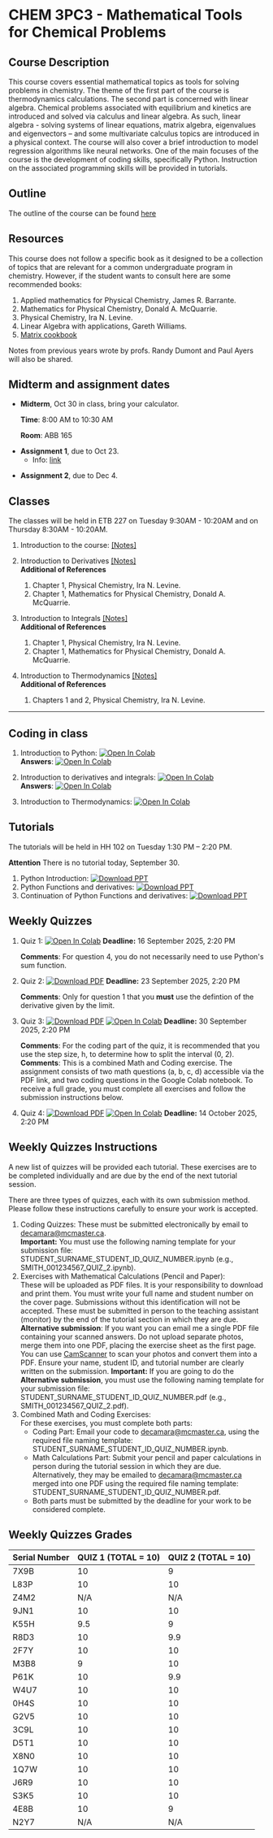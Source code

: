 # CHEM 3PC3 - Mathematical Tools for Chemical Problems 
 
## Course Description 

This course covers essential mathematical topics as tools for solving problems in chemistry. The theme of the first part of the course is thermodynamics calculations. The second part is concerned with linear algebra. Chemical problems associated with equilibrium and kinetics are introduced and solved via calculus and linear algebra. As such, linear algebra - solving systems of linear equations, matrix algebra, eigenvalues and eigenvectors – and some multivariate calculus topics are introduced in a physical context. The course will also cover a brief introduction to model regression algorithms like neural networks. 
One of the main focuses of the course is the development of coding skills, specifically Python. 
Instruction on the associated programming skills will be provided in tutorials. 

## Outline

The outline of the course can be found [here](https://github.com/ChemAI-Lab/Math4Chem/blob/main/website/Lecture_Notes/outline_F2025.pdf) 


## Resources 

This course does not follow a specific book as it designed to be a collection of topics that are relevant for a common undergraduate program in chemistry. However, if the student wants to consult here are some recommended books:

1.	Applied mathematics for Physical Chemistry, James R. Barrante.
2.	Mathematics for Physical Chemistry, Donald A. McQuarrie.
3.	Physical Chemistry, Ira N. Levine.
4.	Linear Algebra with applications, Gareth Williams.
5.  [Matrix cookbook](https://www.math.uwaterloo.ca/~hwolkowi/matrixcookbook.pdf)

Notes from previous years wrote by profs. Randy Dumont and Paul Ayers will also be shared.

## Midterm and assignment dates  
<!-- * **Final**, Dec 6, bring your calculator. -->
<!-- * Practice questions [pdf](https://github.com/ChemAI-Lab/Math4Chem/blob/main/website/Lecture_Notes/final_practice_material.pdf) (**this file will be constantly updated!**) -->
<!-- * **Quiz 2**, due to Dec 6.  <br> -->
<!--   Print the following file and answer the questions, [pdf](https://github.com/ChemAI-Lab/Math4Chem/blob/main/website/Lecture_Notes/quiz2.pdf)<br> -->
<!--   (You can hand it before the final exam. If your are an ASA student, drop your Quiz in CCB's main office mailbox. I will not accept any Quiz2 once the final exam starts.)<br> -->
<!--   -->
* **Midterm**, Oct 30 in class, bring your calculator.
   
   **Time**: 8:00 AM to 10:30 AM 
   
   **Room**: ABB 165 

<!--   * Practice questions [pdf](https://github.com/ChemAI-Lab/Math4Chem/blob/main/website/Lecture_Notes/midterm_practice_material.pdf) -->
<!--   * **Midterm answers** [pdf](https://github.com/ChemAI-Lab/Math4Chem/blob/main/website/Lecture_Notes/midterm_1_answer_key.pdf) -->
* **Assignment 1**, due to Oct 23. 
  * Info: [link](https://chemai-lab.github.io/Math4Chem/Assignments/assignments_info.html)
<!--   * Link to the assignment <a target="_blank" href="https://colab.research.google.com/github/ChemAI-Lab/Math4Chem/blob/main/website/Assigments/assigment_1.ipynb"> -->
<!--   <img src="https://colab.research.google.com/assets/colab-badge.svg" alt="Open In Colab"/> -->
<!--   </a> -->
<!--   * Link to the assignment solution <a target="_blank" href="https://colab.research.google.com/github/ChemAI-Lab/Math4Chem/blob/main/website/Assigments/Assigment_1_solution/Solution.ipynb"> -->
<!--   <img src="https://colab.research.google.com/assets/colab-badge.svg" alt="Open In Colab"/> -->
<!-- </a> -->
<!--  -->
* **Assignment 2**, due to Dec 4. 
<!--   * Link to the assignment <a target="_blank" href="https://colab.research.google.com/github/ChemAI-Lab/Math4Chem/blob/main/website/Assigments/assigment_2.ipynb"> -->
<!--   <img src="https://colab.research.google.com/assets/colab-badge.svg" alt="Open In Colab"/> -->
<!-- </a> -->
<!-- ![Dates](Icons_config/MidTerm_date.jpeg) -->

## Classes 
The classes will be held in ETB 227 on Tuesday 9:30AM - 10:20AM and on Thursday 8:30AM - 10:20AM. 

1. Introduction to the course: [[Notes]](https://github.com/ChemAI-Lab/Math4Chem/blob/main/website/Lecture_Notes/Notes/Lecture_1.pdf)
2. Introduction to Derivatives [[Notes]](https://github.com/ChemAI-Lab/Math4Chem/blob/main/website/Lecture_Notes/Notes/Derivatives_notes.pdf)<br> 
   **Additional of References**
   1. Chapter 1, Physical Chemistry, Ira N. Levine.
   2. Chapter 1, Mathematics for Physical Chemistry, Donald A. McQuarrie.

3. Introduction to Integrals [[Notes]](https://github.com/ChemAI-Lab/Math4Chem/blob/main/website/Lecture_Notes/Notes/Integral_notes.pdf)<br>
   **Additional of References**
   1. Chapter 1, Physical Chemistry, Ira N. Levine.
   2. Chapter 1, Mathematics for Physical Chemistry, Donald A. McQuarrie.

3. Introduction to Thermodynamics [[Notes]](https://github.com/ChemAI-Lab/Math4Chem/blob/main/website/Lecture_Notes/Notes/Intro_thermodynamics_notes.pdf)<br> 
   **Additional of References**
   1. Chapters 1 and 2, Physical Chemistry, Ira N. Levine.
<!--  -->
<!-- 4. Introduction to Linear Algebra [[Notes]](https://github.com/ChemAI-Lab/Math4Chem/blob/main/website/Lecture_Notes/Notes/Introduction_Linear_Algebra.pdf)<br> -->
<!--    **Additional of References** -->
<!--    1. Chapter 13, Mathematics for Physical Chemistry, Donald A. McQuarrie. -->
<!--    2. Chapter 1, Linear Algebra with applications, Gareth Williams. -->
<!--  -->
<!-- 5. Introduction to Linear Regression [[Notes]](https://github.com/ChemAI-Lab/Math4Chem/blob/main/website/Lecture_Notes/Notes/Linear_Regression.pdf)<br> -->
<!--    **Additional of References** <br> -->
<!--    1. Chapter 1 and 6, Linear Algebra with applications, Gareth Williams. -->
<!--    2. Additional notes [link](https://www.stat.cmu.edu/~cshalizi/mreg/15/lectures/13/lecture-13.pdf) -->
<!--    * Notes will be available this time through <a target="_blank" href="https://colab.research.google.com/github/ChemAI-Lab/Math4Chem/blob/main/website/Lecture_Notes/Coding/linear_regression_class.ipynb"> -->
<!--   <img src="https://colab.research.google.com/assets/colab-badge.svg" alt="Open In Colab"/> -->
<!--  </a> -->
<!--  -->
<!-- 6. NonLinear Equations [[Notes]](https://github.com/ChemAI-Lab/Math4Chem/blob/main/website/Lecture_Notes/Notes/Nonlinear_Equations.pdf)<br>  -->
<!--    * Notes will be available this time through <a target="_blank" href="https://colab.research.google.com/github/ChemAI-Lab/Math4Chem/blob/main/website/Lecture_Notes/Coding/nonlinear_equations.ipynb"> -->
<!--   <img src="https://colab.research.google.com/assets/colab-badge.svg" alt="Open In Colab"/> -->
<!-- </a> -->
<!--  -->
<!-- 7. Chemical Kinetics [[Notes]](https://github.com/ChemAI-Lab/Math4Chem/blob/main/website/Lecture_Notes/Notes/[text](Lecture_Notes/Notes/Chemical_kinetics.pdf).pdf)<br>  -->
<!--   **Additional of References** -->
<!--    1. Chapter 17, Physical Chemistry, Ira N. Levine. -->
<!--    * Notes will be available this time through <a target="_blank" href="https://colab.research.google.com/github/ChemAI-Lab/Math4Chem/blob/main/website/Lecture_Notes/Coding/chem_kinetics.ipynb"> -->
<!--   <img src="https://colab.research.google.com/assets/colab-badge.svg" alt="Open In Colab"/> -->
<!-- </a> -->
<!--  -->
<!-- 1. Eigenvalue Decomposition  [[Notes]](https://github.com/ChemAI-Lab/Math4Chem/blob/main/website/Lecture_Notes/Notes/[text](Lecture_Notes/Notes/Eigenvalue_problem.pdf).pdf)<br>  -->
<!--    **Additional of References** <br> -->
<!--    1. Chapters 18 and 19, Mathematics for Physical Chemistry, Donald A. McQuarrie. -->
<!--    2.  [MIT notes](https://math.mit.edu/~jorloff/suppnotes/suppnotes03/la5.pdf) -->
<!--    3.  [LibreText Mathematics](https://math.libretexts.org/Bookshelves/Differential_Equations/Differential_Equations_(Chasnov)/07%3A_Systems_of_Equations/7.02%3A_Coupled_First-Order_Equations#mjx-eqn-eq%3A2) -->
<!--    4.  [University of Bristol](https://people.maths.bris.ac.uk/~maajh/ODEs/chap4.pdf) -->
<!--      * Parts of the notes will be available this time through -->
<!--  <a target="_blank" href="https://colab.research.google.com/github/ChemAI-Lab/Math4Chem/blob/main/website/Lecture_Notes/Coding/eigenvalue_decomposition.ipynb"> -->
<!--   <img src="https://colab.research.google.com/assets/colab-badge.svg" alt="Open In Colab"/> -->
<!--   </a> -->
<!--  -->
**** 

## Coding in class
1. Introduction to Python: [![Open In Colab](https://colab.research.google.com/assets/colab-badge.svg)](
https://colab.research.google.com/github/ChemAI-Lab/Math4Chem/blob/main/website/Lecture_Notes/Notes/Coding/intro_python.ipynb
) <br>
   **Answers**: [![Open In Colab](https://colab.research.google.com/assets/colab-badge.svg)](
https://colab.research.google.com/github/ChemAI-Lab/Math4Chem/blob/main/website/Lecture_Notes/Notes/Coding/answers/intro_python.ipynb
)

2. Introduction to derivatives and integrals: [![Open In Colab](https://colab.research.google.com/assets/colab-badge.svg)](
https://colab.research.google.com/github/ChemAI-Lab/Math4Chem/blob/main/website/Lecture_Notes/Notes/Coding/derivatives_and_integrals.ipynb
)<br>
   **Answers**: [![Open In Colab](https://colab.research.google.com/assets/colab-badge.svg)](
https://colab.research.google.com/github/ChemAI-Lab/Math4Chem/blob/main/website/Lecture_Notes/Notes/Coding/answers/derivatives_and_integrals.ipynb
)

3. Introduction to Thermodynamics: [![Open In Colab](https://colab.research.google.com/assets/colab-badge.svg)](
https://colab.research.google.com/github/ChemAI-Lab/Math4Chem/blob/main/website/Lecture_Notes/Notes/Coding/intro_thermo.ipynb
)

<!-- 3. Introduction to Linear Algebra <a target="_blank" href="https://colab.research.google.com/github/ChemAI-Lab/Math4Chem/blob/main/website/Lecture_Notes/Coding/intro_linear_algebra.ipynb"> -->
<!--   <img src="https://colab.research.google.com/assets/colab-badge.svg" alt="Open In Colab"/> -->
<!--   </a> -->
<!-- 4. Matrix operations <a target="_blank" href="https://colab.research.google.com/github/ChemAI-Lab/Math4Chem/blob/main/website/Lecture_Notes/Coding/matrix_operations.ipynb"> -->
<!--   <img src="https://colab.research.google.com/assets/colab-badge.svg" alt="Open In Colab"/> -->
<!--   </a> -->
<!-- 5. Linear Regression <a target="_blank" href="https://colab.research.google.com/github/ChemAI-Lab/Math4Chem/blob/main/website/Lecture_Notes/Coding/linear_regression.ipynb"> -->
<!--   <img src="https://colab.research.google.com/assets/colab-badge.svg" alt="Open In Colab"/> -->
<!--   </a> -->
<!-- 6. Polynomial Regression <a target="_blank" href="https://colab.research.google.com/github/ChemAI-Lab/Math4Chem/blob/main/website/Lecture_Notes/Coding/polynomial_regression_overfitting.ipynb"> -->
<!--   <img src="https://colab.research.google.com/assets/colab-badge.svg" alt="Open In Colab"/> -->
<!--   </a> -->
<!-- 7. Gradient Descent and Newton's Method <a target="_blank" href="https://colab.research.google.com/github/ChemAI-Lab/Math4Chem/blob/main/website/Lecture_Notes/Coding/nonlinear_equations.ipynb"> -->
<!--   <img src="https://colab.research.google.com/assets/colab-badge.svg" alt="Open In Colab"/> -->
<!--   </a> -->
<!-- 8. Chemical Kinetics<a target="_blank" href="https://colab.research.google.com/github/ChemAI-Lab/Math4Chem/blob/main/website/Lecture_Notes/Coding/chem_kinetics.ipynb"> -->
<!--   <img src="https://colab.research.google.com/assets/colab-badge.svg" alt="Open In Colab"/> -->
<!--   </a> -->
<!-- 9. Eigenvalue Decomposition <a target="_blank" href="https://colab.research.google.com/github/ChemAI-Lab/Math4Chem/blob/main/website/Lecture_Notes/Coding/eigenvalue_decomposition.ipynb"> -->
<!--   <img src="https://colab.research.google.com/assets/colab-badge.svg" alt="Open In Colab"/> -->
<!--   </a> -->
<!-- 10. Introduction to Neural Networks  <a target="_blank" href="https://colab.research.google.com/github/ChemAI-Lab/Math4Chem/blob/main/website/Lecture_Notes/Coding/Introduction_to_neural_networks.ipynb"> -->
<!--   <img src="https://colab.research.google.com/assets/colab-badge.svg" alt="Open In Colab"/> -->
<!-- </a> -->
<!-- 1.  Introduction to RdKit  <a target="_blank" href="https://colab.research.google.com/github/ChemAI-Lab/Math4Chem/blob/main/website/Lecture_Notes/Coding/Intro_RdKit.ipynb"> -->
<!--   <img src="https://colab.research.google.com/assets/colab-badge.svg" alt="Open In Colab"/> -->
<!-- </a> -->
<!--  -->


## Tutorials

The tutorials will be held in  HH 102 on Tuesday 1:30 PM – 2:20 PM.

**Attention** There is no tutorial today, September 30. 

1. Python Introduction: [![Download PPT](https://img.shields.io/badge/Download-PowerPoint-orange)](https://github.com/ChemAI-Lab/Math4Chem/raw/main/website/Tutorial_Presentation/First_Tutorial_3PC3.pptx?raw=true)
2. Python Functions and derivatives: [![Download PPT](https://img.shields.io/badge/Download-PowerPoint-orange)](https://github.com/ChemAI-Lab/Math4Chem/raw/main/website/Tutorial_Presentation/Second_Tutorial_3PC3.pptx?raw=true)
3. Continuation of Python Functions and derivatives: [![Download PPT](https://img.shields.io/badge/Download-PowerPoint-orange)](https://github.com/ChemAI-Lab/Math4Chem/raw/main/website/Tutorial_Presentation/Third_Tutorial_3PC3.pptx?raw=true)
<!--    **Coding**  -->
<!--    1. Alternating Series <a target="_blank" href="https://colab.research.google.com/github/ChemAI-Lab/Math4Chem/blob/main/website/Jupyter_files/Alternating_series.ipynb"> -->
<!--   <img src="https://colab.research.google.com/assets/colab-badge.svg" alt="Open In Colab"/> -->
<!-- </a> -->
<!--  -->
<!-- 2. SymPY [[pdf]](https://mcmasteru365-my.sharepoint.com/:p:/g/personal/decamara_mcmaster_ca/ER0eOwXjrfZOlheg3cF85XwBe8bIRawBXdAxFKFOJTDUkQ?e=eVR3J9)   -->
<!--  -->
<!-- 3. Linear Algebra <a target="_blank" href="https://colab.research.google.com/github/ChemAI-Lab/Math4Chem/blob/alex/website/Tutorial_Presentation/Linear_Algebra.ipynb"> -->
<!--   <img src="https://colab.research.google.com/assets/colab-badge.svg" alt="Open In Colab"/> -->
<!-- </a> -->
<!--  -->
<!-- 4. Neural netowrks and Regression Model <a target="_blank" href="https://colab.research.google.com/github/ChemAI-Lab/Math4Chem/blob/main/website/Tutorial_Presentation/Regression.ipynb"> -->
<!--   <img src="https://colab.research.google.com/assets/colab-badge.svg" alt="Open In Colab"/> -->
<!-- </a> -->
<!--  -->
<!-- 5. Challenge Regression Model <a target="_blank" href="https://colab.research.google.com/github/ChemAI-Lab/Math4Chem/blob/main/website/Tutorial_Presentation/Code_Challenge_Regression.ipynb"> -->
<!--   <img src="https://colab.research.google.com/assets/colab-badge.svg" alt="Open In Colab"/> -->
<!-- </a> -->

## Weekly Quizzes

1. Quiz 1: [![Open In Colab](https://colab.research.google.com/assets/colab-badge.svg)](https://colab.research.google.com/github/ChemAI-Lab/Math4Chem/blob/main/website/Quizzes/Quiz_1.ipynb) **Deadline:** 16 September 2025, 2:20 PM

   **Comments**: For question 4, you do not necessarily need to use Python's sum function.

2. Quiz 2: [![Download PDF](https://img.shields.io/badge/Download_PDF-Click_Here-blue.svg)](https://github.com/ChemAI-Lab/Math4Chem/raw/main/website/Quizzes/Quiz_2.pdf) **Deadline:** 23 September 2025, 2:20 PM

   **Comments**: Only for question 1 that you **must** use the defintion of the derivative given by the limit.

3. Quiz 3: [![Download PDF](https://img.shields.io/badge/Download_PDF-Click_Here-blue.svg)](https://github.com/ChemAI-Lab/Math4Chem/raw/main/website/Quizzes/Quiz_3.pdf)
[![Open In Colab](https://colab.research.google.com/assets/colab-badge.svg)](https://colab.research.google.com/github/ChemAI-Lab/Math4Chem/blob/main/website/Quizzes/Quiz_3.ipynb)  **Deadline:** 30 September 2025, 2:20 PM

   **Comments**: For the coding part of the quiz, it is recommended that you use the step size, h, to determine how to split the interval (0, 2).  
   **Comments**: This is a combined Math and Coding exercise. The assignment consists of two math questions (a, b, c, d) accessible via the PDF link, and two coding questions in the Google Colab notebook. To receive a full grade, you must complete all exercises and follow the submission instructions below.

4. Quiz 4: [![Download PDF](https://img.shields.io/badge/Download_PDF-Click_Here-blue.svg)](https://github.com/ChemAI-Lab/Math4Chem/raw/main/website/Quizzes/Quiz_4.pdf)
[![Open In Colab](https://colab.research.google.com/assets/colab-badge.svg)](https://colab.research.google.com/github/ChemAI-Lab/Math4Chem/blob/main/website/Quizzes/Quiz_4.ipynb)  **Deadline:** 14 October 2025, 2:20 PM


## Weekly Quizzes Instructions 
A new list of quizzes will be provided each tutorial. These exercises are to be completed individually and are due by the end of the next tutorial session.

There are three types of quizzes, each with its own submission method. Please follow these instructions carefully to ensure your work is accepted.
1.	Coding Quizzes:
These must be submitted electronically by email to decamara@mcmaster.ca.<br>
**Important:** You must use the following naming template for your submission file:
STUDENT_SURNAME_STUDENT_ID_QUIZ_NUMBER.ipynb
(e.g., SMITH_001234567_QUIZ_2.ipynb).
2.	Exercises with Mathematical Calculations (Pencil and Paper):<br>
These will be uploaded as PDF files. It is your responsibility to download and print them. You must write your full name and student number on the cover page. Submissions without this identification will not be accepted. These must be submitted in person to the teaching assistant (monitor) by the end of the tutorial section in which they are due.
**Alternative submission**: If you want you can email me a single PDF file containing your scanned answers. Do not upload separate photos, merge them into one PDF, placing the exercise sheet as the first page. You can use [CamScanner](https://www.camscanner.com/download) to scan your photos and convert them into a PDF. Ensure your name, student ID, and tutorial number are clearly written on the submission.
**Important:** If you are going to do the **Alternative submission**, you must use the following naming template for your submission file:
STUDENT_SURNAME_STUDENT_ID_QUIZ_NUMBER.pdf
(e.g., SMITH_001234567_QUIZ_2.pdf).
3.	Combined Math and Coding Exercises:<br>
   For these exercises, you must complete both parts:
      -   Coding Part: Email your code to decamara@mcmaster.ca, using the required file naming template: STUDENT_SURNAME_STUDENT_ID_QUIZ_NUMBER.ipynb.
      -	Math Calculations Part: Submit your pencil and paper calculations in person during the tutorial session in which they are due. Alternatively, they may be emailed to decamara@mcmaster.ca merged into one PDF using the required file naming template: STUDENT_SURNAME_STUDENT_ID_QUIZ_NUMBER.pdf. 
      - Both parts must be submitted by the deadline for your work to be considered complete.

## Weekly Quizzes Grades

| Serial Number | QUIZ 1 (TOTAL = 10) | QUIZ 2 (TOTAL = 10) |
| :--- | :--- | :--- |
| 7X9B | 10 | 9 |
| L83P | 10 | 10 |
| Z4M2 | N/A | N/A |
| 9JN1 | 10 | 10 |
| K55H | 9.5 | 9 |
| R8D3 | 10 | 9.9 |
| 2F7Y | 10 | 10 |
| M3B8 | 9 | 10 |
| P61K | 10 | 9.9 |
| W4U7 | 10 | 10 |
| 0H4S | 10 | 10 |
| G2V5 | 10 | 10 |
| 3C9L | 10 | 10 |
| D5T1 | 10 | 10 |
| X8N0 | 10 | 10 |
| 1Q7W | 10 | 10 |
| J6R9 | 10 | 10 |
| S3K5 | 10 | 10 |
| 4E8B | 10 | 9 |
| N2Y7 | N/A | N/A |